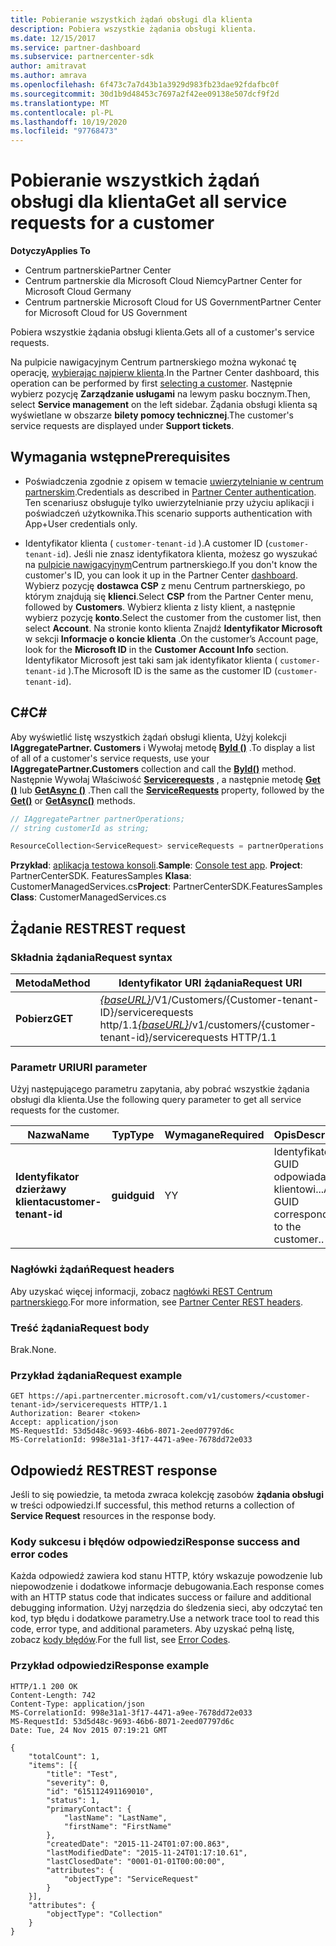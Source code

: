 ```yaml
---
title: Pobieranie wszystkich żądań obsługi dla klienta
description: Pobiera wszystkie żądania obsługi klienta.
ms.date: 12/15/2017
ms.service: partner-dashboard
ms.subservice: partnercenter-sdk
author: amitravat
ms.author: amrava
ms.openlocfilehash: 6f473c7a7d43b1a3929d983fb23dae92fdafbc0f
ms.sourcegitcommit: 30d1b9d48453c7697a2f42ee09138e507dcf9f2d
ms.translationtype: MT
ms.contentlocale: pl-PL
ms.lasthandoff: 10/19/2020
ms.locfileid: "97768473"
---
```

# <a name="get-all-service-requests-for-a-customer"></a><span data-ttu-id="5b016-103">Pobieranie wszystkich żądań obsługi dla klienta</span><span class="sxs-lookup"><span data-stu-id="5b016-103">Get all service requests for a customer</span></span>

<span data-ttu-id="5b016-104">**Dotyczy**</span><span class="sxs-lookup"><span data-stu-id="5b016-104">**Applies To**</span></span>

- <span data-ttu-id="5b016-105">Centrum partnerskie</span><span class="sxs-lookup"><span data-stu-id="5b016-105">Partner Center</span></span>
- <span data-ttu-id="5b016-106">Centrum partnerskie dla Microsoft Cloud Niemcy</span><span class="sxs-lookup"><span data-stu-id="5b016-106">Partner Center for Microsoft Cloud Germany</span></span>
- <span data-ttu-id="5b016-107">Centrum partnerskie Microsoft Cloud for US Government</span><span class="sxs-lookup"><span data-stu-id="5b016-107">Partner Center for Microsoft Cloud for US Government</span></span>

<span data-ttu-id="5b016-108">Pobiera wszystkie żądania obsługi klienta.</span><span class="sxs-lookup"><span data-stu-id="5b016-108">Gets all of a customer's service requests.</span></span>

<span data-ttu-id="5b016-109">Na pulpicie nawigacyjnym Centrum partnerskiego można wykonać tę operację, [wybierając najpierw klienta](get-a-customer-by-name.md).</span><span class="sxs-lookup"><span data-stu-id="5b016-109">In the Partner Center dashboard, this operation can be performed by first [selecting a customer](get-a-customer-by-name.md).</span></span> <span data-ttu-id="5b016-110">Następnie wybierz pozycję **Zarządzanie usługami** na lewym pasku bocznym.</span><span class="sxs-lookup"><span data-stu-id="5b016-110">Then, select **Service management** on the left sidebar.</span></span> <span data-ttu-id="5b016-111">Żądania obsługi klienta są wyświetlane w obszarze **bilety pomocy technicznej**.</span><span class="sxs-lookup"><span data-stu-id="5b016-111">The customer's service requests are displayed under **Support tickets**.</span></span>

## <a name="prerequisites"></a><span data-ttu-id="5b016-112">Wymagania wstępne</span><span class="sxs-lookup"><span data-stu-id="5b016-112">Prerequisites</span></span>

- <span data-ttu-id="5b016-113">Poświadczenia zgodnie z opisem w temacie [uwierzytelnianie w centrum partnerskim](partner-center-authentication.md).</span><span class="sxs-lookup"><span data-stu-id="5b016-113">Credentials as described in [Partner Center authentication](partner-center-authentication.md).</span></span> <span data-ttu-id="5b016-114">Ten scenariusz obsługuje tylko uwierzytelnianie przy użyciu aplikacji i poświadczeń użytkownika.</span><span class="sxs-lookup"><span data-stu-id="5b016-114">This scenario supports authentication with App+User credentials only.</span></span>

- <span data-ttu-id="5b016-115">Identyfikator klienta ( `customer-tenant-id` ).</span><span class="sxs-lookup"><span data-stu-id="5b016-115">A customer ID (`customer-tenant-id`).</span></span> <span data-ttu-id="5b016-116">Jeśli nie znasz identyfikatora klienta, możesz go wyszukać na [pulpicie nawigacyjnym](https://partner.microsoft.com/dashboard)Centrum partnerskiego.</span><span class="sxs-lookup"><span data-stu-id="5b016-116">If you don't know the customer's ID, you can look it up in the Partner Center [dashboard](https://partner.microsoft.com/dashboard).</span></span> <span data-ttu-id="5b016-117">Wybierz pozycję **dostawca CSP** z menu Centrum partnerskiego, po którym znajdują się **klienci**.</span><span class="sxs-lookup"><span data-stu-id="5b016-117">Select **CSP** from the Partner Center menu, followed by **Customers**.</span></span> <span data-ttu-id="5b016-118">Wybierz klienta z listy klient, a następnie wybierz pozycję **konto**.</span><span class="sxs-lookup"><span data-stu-id="5b016-118">Select the customer from the customer list, then select **Account**.</span></span> <span data-ttu-id="5b016-119">Na stronie konto klienta Znajdź **Identyfikator Microsoft** w sekcji **Informacje o koncie klienta** .</span><span class="sxs-lookup"><span data-stu-id="5b016-119">On the customer’s Account page, look for the **Microsoft ID** in the **Customer Account Info** section.</span></span> <span data-ttu-id="5b016-120">Identyfikator Microsoft jest taki sam jak identyfikator klienta ( `customer-tenant-id` ).</span><span class="sxs-lookup"><span data-stu-id="5b016-120">The Microsoft ID is the same as the customer ID  (`customer-tenant-id`).</span></span>

## <a name="c"></a><span data-ttu-id="5b016-121">C\#</span><span class="sxs-lookup"><span data-stu-id="5b016-121">C\#</span></span>

<span data-ttu-id="5b016-122">Aby wyświetlić listę wszystkich żądań obsługi klienta, Użyj kolekcji **IAggregatePartner. Customers** i Wywołaj metodę [**ById ()**](/dotnet/api/microsoft.store.partnercenter.customers.icustomercollection.byid) .</span><span class="sxs-lookup"><span data-stu-id="5b016-122">To display a list of all of a customer's service requests, use your **IAggregatePartner.Customers** collection and call the [**ById()**](/dotnet/api/microsoft.store.partnercenter.customers.icustomercollection.byid) method.</span></span> <span data-ttu-id="5b016-123">Następnie Wywołaj Właściwość [**Servicerequests**](/dotnet/api/microsoft.store.partnercenter.customers.icustomer.servicerequests) , a następnie metodę [**Get ()**](/dotnet/api/microsoft.store.partnercenter.servicerequests.iservicerequestcollection.get) lub [**GetAsync ()**](/dotnet/api/microsoft.store.partnercenter.servicerequests.iservicerequestcollection.getasync) .</span><span class="sxs-lookup"><span data-stu-id="5b016-123">Then call the [**ServiceRequests**](/dotnet/api/microsoft.store.partnercenter.customers.icustomer.servicerequests) property, followed by the [**Get()**](/dotnet/api/microsoft.store.partnercenter.servicerequests.iservicerequestcollection.get) or [**GetAsync()**](/dotnet/api/microsoft.store.partnercenter.servicerequests.iservicerequestcollection.getasync) methods.</span></span>

``` csharp
// IAggregatePartner partnerOperations;
// string customerId as string;

ResourceCollection<ServiceRequest> serviceRequests = partnerOperations.Customers.ById(customerId).ServiceRequests.Get();
```

<span data-ttu-id="5b016-124">**Przykład**: [aplikacja testowa konsoli](console-test-app.md).</span><span class="sxs-lookup"><span data-stu-id="5b016-124">**Sample**: [Console test app](console-test-app.md).</span></span> <span data-ttu-id="5b016-125">**Project**: PartnerCenterSDK. FeaturesSamples **Klasa**: CustomerManagedServices.cs</span><span class="sxs-lookup"><span data-stu-id="5b016-125">**Project**: PartnerCenterSDK.FeaturesSamples **Class**: CustomerManagedServices.cs</span></span>

## <a name="rest-request"></a><span data-ttu-id="5b016-126">Żądanie REST</span><span class="sxs-lookup"><span data-stu-id="5b016-126">REST request</span></span>

### <a name="request-syntax"></a><span data-ttu-id="5b016-127">Składnia żądania</span><span class="sxs-lookup"><span data-stu-id="5b016-127">Request syntax</span></span>

| <span data-ttu-id="5b016-128">Metoda</span><span class="sxs-lookup"><span data-stu-id="5b016-128">Method</span></span>  | <span data-ttu-id="5b016-129">Identyfikator URI żądania</span><span class="sxs-lookup"><span data-stu-id="5b016-129">Request URI</span></span>                                                                                            |
|---------|--------------------------------------------------------------------------------------------------------|
| <span data-ttu-id="5b016-130">**Pobierz**</span><span class="sxs-lookup"><span data-stu-id="5b016-130">**GET**</span></span> | <span data-ttu-id="5b016-131">[*{baseURL}*](partner-center-rest-urls.md)/V1/Customers/{Customer-tenant-ID}/servicerequests http/1.1</span><span class="sxs-lookup"><span data-stu-id="5b016-131">[*{baseURL}*](partner-center-rest-urls.md)/v1/customers/{customer-tenant-id}/servicerequests HTTP/1.1</span></span> |

### <a name="uri-parameter"></a><span data-ttu-id="5b016-132">Parametr URI</span><span class="sxs-lookup"><span data-stu-id="5b016-132">URI parameter</span></span>

<span data-ttu-id="5b016-133">Użyj następującego parametru zapytania, aby pobrać wszystkie żądania obsługi dla klienta.</span><span class="sxs-lookup"><span data-stu-id="5b016-133">Use the following query parameter to get all service requests for the customer.</span></span>

| <span data-ttu-id="5b016-134">Nazwa</span><span class="sxs-lookup"><span data-stu-id="5b016-134">Name</span></span>                   | <span data-ttu-id="5b016-135">Typ</span><span class="sxs-lookup"><span data-stu-id="5b016-135">Type</span></span>     | <span data-ttu-id="5b016-136">Wymagane</span><span class="sxs-lookup"><span data-stu-id="5b016-136">Required</span></span> | <span data-ttu-id="5b016-137">Opis</span><span class="sxs-lookup"><span data-stu-id="5b016-137">Description</span></span>                            |
|------------------------|----------|----------|----------------------------------------|
| <span data-ttu-id="5b016-138">**Identyfikator dzierżawy klienta**</span><span class="sxs-lookup"><span data-stu-id="5b016-138">**customer-tenant-id**</span></span> | <span data-ttu-id="5b016-139">**guid**</span><span class="sxs-lookup"><span data-stu-id="5b016-139">**guid**</span></span> | <span data-ttu-id="5b016-140">Y</span><span class="sxs-lookup"><span data-stu-id="5b016-140">Y</span></span>        | <span data-ttu-id="5b016-141">Identyfikator GUID odpowiadający klientowi...</span><span class="sxs-lookup"><span data-stu-id="5b016-141">A GUID corresponding to the customer..</span></span> |

### <a name="request-headers"></a><span data-ttu-id="5b016-142">Nagłówki żądań</span><span class="sxs-lookup"><span data-stu-id="5b016-142">Request headers</span></span>

<span data-ttu-id="5b016-143">Aby uzyskać więcej informacji, zobacz [nagłówki REST Centrum partnerskiego](headers.md).</span><span class="sxs-lookup"><span data-stu-id="5b016-143">For more information, see [Partner Center REST headers](headers.md).</span></span>

### <a name="request-body"></a><span data-ttu-id="5b016-144">Treść żądania</span><span class="sxs-lookup"><span data-stu-id="5b016-144">Request body</span></span>

<span data-ttu-id="5b016-145">Brak.</span><span class="sxs-lookup"><span data-stu-id="5b016-145">None.</span></span>

### <a name="request-example"></a><span data-ttu-id="5b016-146">Przykład żądania</span><span class="sxs-lookup"><span data-stu-id="5b016-146">Request example</span></span>

```http
GET https://api.partnercenter.microsoft.com/v1/customers/<customer-tenant-id>/servicerequests HTTP/1.1
Authorization: Bearer <token>
Accept: application/json
MS-RequestId: 53d5d48c-9693-46b6-8071-2eed07797d6c
MS-CorrelationId: 998e31a1-3f17-4471-a9ee-7678dd72e033
```

## <a name="rest-response"></a><span data-ttu-id="5b016-147">Odpowiedź REST</span><span class="sxs-lookup"><span data-stu-id="5b016-147">REST response</span></span>

<span data-ttu-id="5b016-148">Jeśli to się powiedzie, ta metoda zwraca kolekcję zasobów **żądania obsługi** w treści odpowiedzi.</span><span class="sxs-lookup"><span data-stu-id="5b016-148">If successful, this method returns a collection of **Service Request** resources in the response body.</span></span>

### <a name="response-success-and-error-codes"></a><span data-ttu-id="5b016-149">Kody sukcesu i błędów odpowiedzi</span><span class="sxs-lookup"><span data-stu-id="5b016-149">Response success and error codes</span></span>

<span data-ttu-id="5b016-150">Każda odpowiedź zawiera kod stanu HTTP, który wskazuje powodzenie lub niepowodzenie i dodatkowe informacje debugowania.</span><span class="sxs-lookup"><span data-stu-id="5b016-150">Each response comes with an HTTP status code that indicates success or failure and additional debugging information.</span></span> <span data-ttu-id="5b016-151">Użyj narzędzia do śledzenia sieci, aby odczytać ten kod, typ błędu i dodatkowe parametry.</span><span class="sxs-lookup"><span data-stu-id="5b016-151">Use a network trace tool to read this code, error type, and additional parameters.</span></span> <span data-ttu-id="5b016-152">Aby uzyskać pełną listę, zobacz [kody błędów](error-codes.md).</span><span class="sxs-lookup"><span data-stu-id="5b016-152">For the full list, see [Error Codes](error-codes.md).</span></span>

### <a name="response-example"></a><span data-ttu-id="5b016-153">Przykład odpowiedzi</span><span class="sxs-lookup"><span data-stu-id="5b016-153">Response example</span></span>

```http
HTTP/1.1 200 OK
Content-Length: 742
Content-Type: application/json
MS-CorrelationId: 998e31a1-3f17-4471-a9ee-7678dd72e033
MS-RequestId: 53d5d48c-9693-46b6-8071-2eed07797d6c
Date: Tue, 24 Nov 2015 07:19:21 GMT

{
    "totalCount": 1,
    "items": [{
        "title": "Test",
        "severity": 0,
        "id": "615112491169010",
        "status": 1,
        "primaryContact": {
            "lastName": "LastName",
            "firstName": "FirstName"
        },
        "createdDate": "2015-11-24T01:07:00.863",
        "lastModifiedDate": "2015-11-24T01:17:10.61",
        "lastClosedDate": "0001-01-01T00:00:00",
        "attributes": {
            "objectType": "ServiceRequest"
        }
    }],
    "attributes": {
        "objectType": "Collection"
    }
}
```
